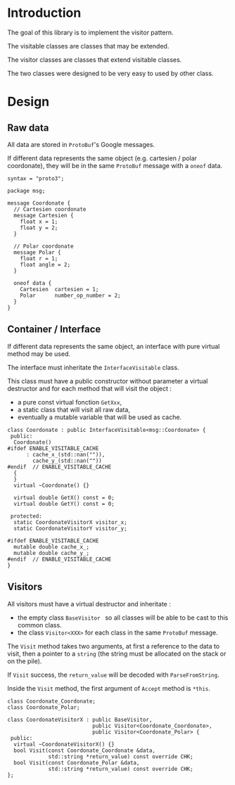 <h1>Introduction</h1>

The goal of this library is to implement the visitor pattern.

The visitable classes are classes that may be extended.

The visitor classes are classes that extend visitable classes.

The two classes were designed to be very easy to used by other class.

<h1>Design</h1>

<h2>Raw data</h2>

All data are stored in `ProtoBuf`'s Google messages.

If different data represents the same object (e.g. cartesien / polar
coordonate), they will be in the same `ProtoBuf` message with a `oneof` data.

```
syntax = "proto3";

package msg;

message Coordonate {
  // Cartesien coordonate
  message Cartesien {
    float x = 1;
    float y = 2;
  }

  // Polar coordonate
  message Polar {
    float r = 1;
    float angle = 2;
  }

  oneof data {
    Cartesien  cartesien = 1;
    Polar      number_op_number = 2;
  }
}
```

<h2>Container / Interface</h2>

If different data represents the same object, an interface with pure virtual
method may be used.

The interface must inheritate the `InterfaceVisitable` class.

This class must have a public constructor without parameter
a virtual destructor and for each method that will visit the object :
  - a pure const virtual fonction `GetXxx`,
  - a static class that will visit all raw data,
  - eventually a mutable variable that will be used as cache.

```
class Coordonate : public InterfaceVisitable<msg::Coordonate> {
 public:
  Coordonate()
#ifdef ENABLE_VISITABLE_CACHE
      : cache_x_(std::nan("")),
        cache_y_(std::nan(""))
#endif  // ENABLE_VISITABLE_CACHE
  {
  }
  virtual ~Coordonate() {}

  virtual double GetX() const = 0;
  virtual double GetY() const = 0;

 protected:
  static CoordonateVisitorX visitor_x;
  static CoordonateVisitorY visitor_y;

#ifdef ENABLE_VISITABLE_CACHE
  mutable double cache_x_;
  mutable double cache_y_;
#endif  // ENABLE_VISITABLE_CACHE
}
```

<h2>Visitors</h2>

All visitors must have a virtual destructor and inheritate :
  - the empty class `BaseVisitor ` so all classes will be able to be cast to
this common class.
  - the class `Visitor<XXX>` for each class in the same `ProtoBuf` message.

The `Visit` method takes two arguments, at first a reference to the data to
visit, then a pointer to a `string` (the string must be allocated on the stack
or on the pile).

If `Visit` success, the `return_value` will be decoded with `ParseFromString`.

Inside the `Visit` method, the first argument of `Accept` method is `*this`.

```
class Coordonate_Coordonate;
class Coordonate_Polar;

class CoordonateVisitorX : public BaseVisitor,
                           public Visitor<Coordonate_Coordonate>,
                           public Visitor<Coordonate_Polar> {
 public:
  virtual ~CoordonateVisitorX() {}
  bool Visit(const Coordonate_Coordonate &data,
             std::string *return_value) const override CHK;
  bool Visit(const Coordonate_Polar &data,
             std::string *return_value) const override CHK;
};
```
